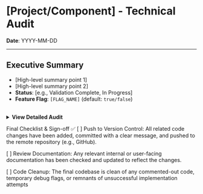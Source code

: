 # [Project/Component] - Technical Audit

**Date**: YYYY-MM-DD

---

## Executive Summary

- [High-level summary point 1]
- [High-level summary point 2]
- **Status**: [e.g., Validation Complete, In Progress]
- **Feature Flag**: `[FLAG_NAME]` (default: `true/false`)

<br>

<details>
<summary><strong>View Detailed Audit</strong></summary>

<br>

## Main Goal (TL;DR)

- [Objective 1]
- [Objective 2]

---

## Current Broken Behavior

### [Problem Title 1]
- **Symptom**:
- **Likely Cause**:
- **Status**:

### [Problem Title 2]
- **Symptom**:
- **Likely Cause**:
- **Status**:

---

## Expected Behavior

- [Correct behavior description 1]
- [Correct behavior description 2]

---

## Code & Component Analysis

### [Component Name 1]
- **File**:
- **Function/Class**:
- **Notes**:

### [Component Name 2]
- **File**:
- **Function/Class**:
- **Notes**:

---

## Implementation Plan

### A) [Step 1 Title]
- **Action**:
- **Rationale**:

### B) [Step 2 Title]
- **Action**:
- **Rationale**:

---

## Acceptance Criteria & Test Cases

### [Test Category 1]
- [ ] [Test case description]
- [ ] [Test case description]

### [Test Category 2]
- [ ] [Test case description]
- [ ] [Test case description]

</details>


Final Checklist & Sign-off ✅
[ ] Push to Version Control: All related code changes have been added, committed with a clear message, and pushed to the remote repository (e.g., GitHub).

[ ] Review Documentation: Any relevant internal or user-facing documentation has been checked and updated to reflect the changes.

[ ] Code Cleanup: The final codebase is clean of any commented-out code, temporary debug flags, or remnants of unsuccessful implementation attempts